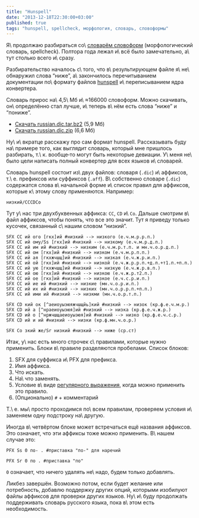 ```yaml
---
title: "Hunspell"
date: "2013-12-18T22:30:00+03:00"
published: true
tags: "hunspell, spellcheck, морфология, словарь, словоформы"
---
```


Я\ продолжаю разбираться со\ [словарём словоформ][dict] (морфологический словарь, spellcheck). Полтора года лежал
и\ всё было замечательно, а\ тут столько всего и\ сразу.

Разбирательство началось с\ того, что в\ результирующем файле я\ не\ обнаружил слова “ниже”, а\ закончилось
перечитыванием документации по\ формату файлов [hunspell] и\ переписыванием ядра конвертера.

Словарь прирос на\ 4,5\ Мб и\ ≈166000 словоформ. Можно скачивать, он\ определённо стал лучше, и\ теперь в\ нём есть
слова “ниже” и “пониже”.

* [Скачать russian.diс.tar.bz2](http://205185d7dcfd66a63245-b404bd713c6e8af6c0fce456c6fad544.r32.cf2.rackcdn.com/russian.dic.tar.bz2) (5,9 Мб)
* [Скачать russian.dic.zip](http://205185d7dcfd66a63245-b404bd713c6e8af6c0fce456c6fad544.r32.cf2.rackcdn.com/russian.dic.zip) (6,6 Мб)

Ну\ и\ вкратце расскажу про сам формат hunspell. Рассказывать буду на\ примере того, как выглядит словарь, который мне
пришлось разбирать, т.\ к. вообще&#8209;то могут быть некоторые девиации. У\ меня не\ было цели написать полный
конвертер для всех языков и\ словарей.

Словарь hunspell состоит из\ двух файлов: словаря (`.dic`) и\ аффиксов, т.\ е. префиксов или суффиксов (`.aff`).
В\ собственно словаре (`.dic`) содержатся слова в\ начальной форме и\ список правил для аффиксов, которые к\ этому слову
применяются. Например:

~~~~~
низкий/CCCDCo
~~~~~

Тут у\ нас три двухбуквенных аффикса: `CC`, `CD` и\ `Co`. Дальше смотрим в\ файл аффиксов, чтобы понять, что все это
значит. Тут я приведу только кусочек, связанный с\ нашим словом “низкий”.

~~~~~
SFX CC ий ого [гкх]ий #низкий --> низкого (е.ч.м.р.р.п.)
SFX CC ий ому/Ss [гкх]ий #низкий --> низкому (е.ч.м.р.д.п.)
SFX CC ий им ий #низкий --> низким (е.ч.м.р.т.п. и мн.ч.о.р.д.п.)
SFX CC ий ом [гкх]ий #низкий --> низком (е.ч.м.р.п.п.)
SFX CC ий ая [гкхжчшщ]ий #низкий --> низкая (е.ч.ж.р.и.п.)
SFX CC ий ой [гкх]ий #низкий --> низкой (е.ч.ж.р.р.п.+д.п.+т1.п.+п.п.)
SFX CC ий ую [гкхжчшщ]ий #низкий --> низкую (е.ч.ж.р.в.п.)
SFX CC ий ою [гкх]ий #низкий --> низкою (е.ч.ж.р.т2.п.)
SFX CC ий ое [гкх]ий #низкий --> низкое (е.ч.с.р.и.п.)
SFX CC ий ие ий #низкий --> низкие (мн.ч.о.р.и.п.)
SFX CC ий их ий #низкий --> низких (мн.ч.о.р.р.п.+п.п.)
SFX CC ий ими ий #низкий --> низкми (мн.ч.о.р.т.п.)

SFX CD кий ок [^аеиоуыэюяжчшщйь]кий #низкий --> низок (кр.ф.е.ч.м.р.)
SFX CD ий а [^нраеиоуыэюя]ий #низкий --> низка (кр.ф.е.ч.ж.р.)
SFX CD ий о [^нржчшщаеиоуыэюя]ий #низкий --> низко (кр.ф.е.ч.с.р.)
SFX CD ий и ий #низкий --> низки (кр.ф.мн.ч.о.р.)

SFX Co зкий же/Sr низкий #низкий --> ниже (ср.ст)
~~~~~

Итак, у\ нас есть много строчек с\ правилами, которые нужно применить. Блоки в\ правиле разделяются пробелами.
Список блоков:

1. SFX для суффикса и\ PFX для префикса.
2. Имя аффикса.
3. Что искать.
4. На\ что заменять.
5. Условие в\ виде [регулярного выражения][regexp], когда можно применить это правило.
6. (Опционально) `#` + комментарий

Т.\ е. мы\ просто проходимся по\ всем правилам, проверяем условия и\ заменяем одну подстроку на\ другую.

Иногда в\ четвёртом блоке может встречаться ещё названия аффиксов. Это означает, что эти аффиксы тоже можно применить.
В\ нашем случае это:

~~~~~
PFX Ss 0 по- . #приставка "по-" для наречий

PFX Sr 0 по . #приставка "по"
~~~~~

`0` означает, что ничего удалять не\ надо, будем только добавлять.

Ликбез завершён. Возможно потом, если будет желание или потребность, добавлю поддержку других опций, которыми изобилуют
файлы аффиксов для проверки других языков. Ну\ и\ буду продолжать поддерживать словарь русского языка, пока в\ этом есть
необходимость.

[dict]: http://dikmax.name/post/russian-dictionary/
[hunspell]: http://en.wikipedia.org/wiki/Hunspell
[regexp]: http://en.wikipedia.org/wiki/Regular_expression
